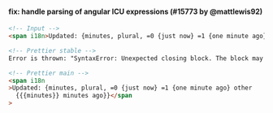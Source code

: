 <!--

1. Choose a folder based on which language your PR is for.

   - For JavaScript, choose `javascript/` etc.
   - For TypeScript specific syntax, choose `typescript/`.
   - If your PR applies to multiple languages, such as TypeScript/Flow, choose one folder and mention which languages it applies to.

2. In your chosen folder, create a file with your PR number: `XXXX.md`. For example: `typescript/6728.md`.

3. Copy the content below and paste it in your new file.

4. Fill in a title, the PR number and your user name.

5. Optionally write a description. Many times it’s enough with just sample code.

6. Change ```jsx to your language. For example, ```yaml.

7. Change the `// Input` and `// Prettier` comments to the comment syntax of your language. For example, `# Input`.

8. Choose some nice input example code. Paste it along with the output before and after your PR.

-->

#### fix: handle parsing of angular ICU expressions (#15773 by @mattlewis92)

<!-- Optional description if it makes sense. -->

<!-- prettier-ignore -->
```html
<!-- Input -->
<span i18n>Updated: {minutes, plural, =0 {just now} =1 {one minute ago} other {{{minutes}} minutes ago}}</span>

<!-- Prettier stable -->
Error is thrown: "SyntaxError: Unexpected closing block. The block may have been closed earlier. If you meant to write the } character, you should use the "&#125;" HTML entity instead. (1:51)"

<!-- Prettier main -->
<span i18n
>Updated: {minutes, plural, =0 {just now} =1 {one minute ago} other
  {{{minutes}} minutes ago}}</span
>
```
